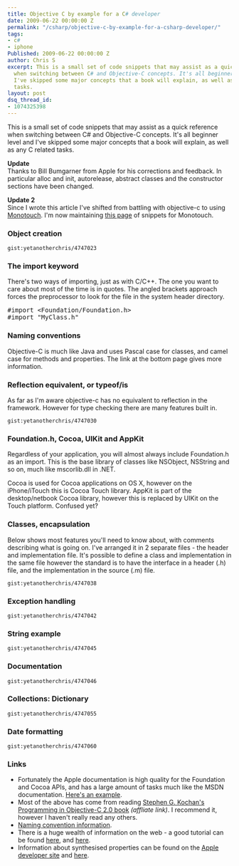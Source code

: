 ```yaml
---
title: Objective C by example for a C# developer
date: 2009-06-22 00:00:00 Z
permalink: "/csharp/objective-c-by-example-for-a-csharp-developer/"
tags:
- c#
- iphone
Published: 2009-06-22 00:00:00 Z
author: Chris S
excerpt: This is a small set of code snippets that may assist as a quick reference
  when switching between C# and Objective-C concepts. It's all beginner level and
  I've skipped some major concepts that a book will explain, as well as any C related
  tasks.
layout: post
dsq_thread_id:
- 1074325398
---
```


This is a small set of code snippets that may assist as a quick reference when switching between C# and Objective-C concepts. It's all beginner level and I've skipped some major concepts that a book will explain, as well as any C related tasks.

**Update**   
Thanks to Bill Bumgarner from Apple for his corrections and feedback. In particular alloc and init, autorelease, abstract classes and the constructor sections have been changed.

**Update 2**  
Since I wrote this article I've shifted from battling with objective-c to using [Monotouch][1]. I'm now maintaining [this page][2] of snippets for Monotouch.

<!--more-->

### Object creation

`gist:yetanotherchris/4747023`

### The import keyword

There's two ways of importing, just as with C/C++. The one you want to care about most of the time is in quotes. The angled brackets approach forces the preprocessor to look for the file in the system header directory.

<pre>#import &lt;Foundation/Foundation.h&gt;
#import "MyClass.h"
</pre>

### Naming conventions

Objective-C is much like Java and uses Pascal case for classes, and camel case for methods and properties. The link at the bottom page gives more information.

### Reflection equivalent, or typeof/is

As far as I'm aware objective-c has no equivalent to reflection in the framework. However for type checking there are many features built in.

`gist:yetanotherchris/4747030`

### Foundation.h, Cocoa, UIKit and AppKit

Regardless of your application, you will almost always include Foundation.h as an import. This is the base library of classes like NSObject, NSString and so on, much like mscorlib.dll in .NET.

Cocoa is used for Cocoa applications on OS X, however on the iPhone/iTouch this is Cocoa Touch library. AppKit is part of the desktop/netbook Cocoa library, however this is replaced by UIKit on the Touch platform. Confused yet?

### Classes, encapsulation

Below shows most features you'll need to know about, with comments describing what is going on. I've arranged it in 2 separate files - the header and implementation file. It's possible to define a class and implementation in the same file however the standard is to have the interface in a header (.h) file, and the implementation in the source (.m) file.

`gist:yetanotherchris/4747038`

### Exception handling

`gist:yetanotherchris/4747042`

### String example

`gist:yetanotherchris/4747045`

### Documentation

`gist:yetanotherchris/4747046`

### Collections: Dictionary

`gist:yetanotherchris/4747055`

### Date formatting

`gist:yetanotherchris/4747060`

### Links

  * Fortunately the Apple documentation is high quality for the Foundation and Cocoa APIs, and has a large amount of tasks much like the MSDN documentation. [Here's an example][3].
  * Most of the above has come from reading [Stephen G. Kochan's Programming in Objective-C 2.0 book][4] *(affliate link)*. I recommend it, however I haven't really read any others. 
  * [Naming convention information][5].
  * There is a huge wealth of information on the web - a good tutorial can be found [here][6], and [here][7].
  * Information about synthesised properties can be found on the [Apple developer site][8] and [here][9].

 [1]: http://www.monotouch.net
 [2]: /monotouch/monotouch-tips-and-snippets/
 [3]: http://developer.apple.com/documentation/Cocoa/Conceptual/Exceptions/Tasks/RaisingExceptions.html
 [4]: http://www.amazon.com/gp/product/0321566157?ie=UTF8&tag=sloppycode-20&linkCode=as2&camp=1789&creative=9325&creativeASIN=0596526784
 [5]: http://developer.apple.com/mac/library/documentation/Cocoa/Conceptual/CodingGuidelines/Articles/NamingBasics.html#//apple_ref/doc/uid/20001281-BBCHBFAH
 [6]: http://www.otierney.net/objective-c.html
 [7]: http://theocacao.com/document.page/510
 [8]: http://developer.apple.com/documentation/Cocoa/Conceptual/ObjectiveC/Articles/ocProperties.html
 [9]: http://www.cocoacast.com/?q=node/103